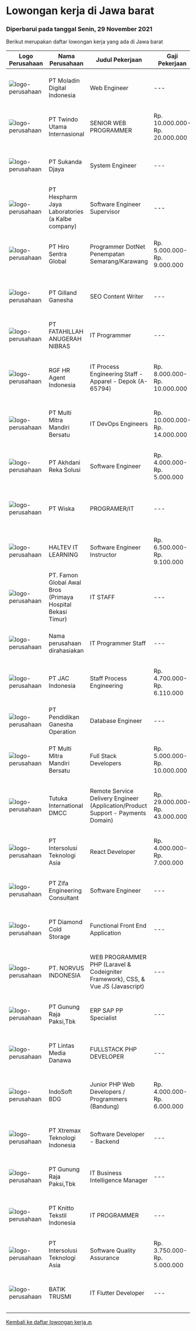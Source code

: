 
  # Lowongan kerja di Jawa barat

  ### Diperbarui pada tanggal Senin, 29 November 2021

  Berikut merupakan daftar lowongan kerja yang ada di Jawa barat

  |Logo Perusahaan | Nama Perusahaan | Judul Pekerjaan | Gaji Pekerjaan | Lokasi | Deskripsi | Tanggal diunggah | Pranala |
  | -------------- | --------------- | --------------- | --------- | --------- | -------------- | ------- | ----------- |
  |![logo-perusahaan](https://image-service-cdn.seek.com.au/2f5d57381ccba0c9825e4d9de4faaf965d821c14/ee4dce1061f3f616224767ad58cb2fc751b8d2dc)|PT Moladin Digital Indonesia|Web Engineer|---|Jakarta Raya|Responsibility: Design and development of scalable, reliable, and testable Web applications Review designs and code to ensure quality and industry...|Minggu, 28 November 2021|https://www.jobstreet.co.id/id/job/web-engineer-3695996?token=0~716aeac0-8c66-4f6e-8808-06646cff315a&sectionRank=1&jobId=jobstreet-id-job-3695996|
|![logo-perusahaan](https://image-service-cdn.seek.com.au/a7fbf36e2cdb9a77caf297e4e93c711d9ddaa9f6/ee4dce1061f3f616224767ad58cb2fc751b8d2dc)|PT Twindo Utama Internasional|SENIOR WEB PROGRAMMER|Rp. 10.000.000-Rp. 20.000.000|Jawa Barat|SENIOR WEB PROGRAMMERA.React Js DeveloperSkills &amp; Requirement : Minimum 1 year experience on ReactJS development / Node JS development Experience...|Minggu, 28 November 2021|https://www.jobstreet.co.id/id/job/senior-web-programmer-3703605?token=0~716aeac0-8c66-4f6e-8808-06646cff315a&sectionRank=2&jobId=jobstreet-id-job-3703605|
|![logo-perusahaan](https://image-service-cdn.seek.com.au/6d56383b0316bf97f26e28d2c030d8c39fd1c836/ee4dce1061f3f616224767ad58cb2fc751b8d2dc)|PT Sukanda Djaya|System Engineer|---|Bekasi|Responsibilities Monitoring and managing all installed system and network infrastructure Formulate and design the security system in place to maintain...|Senin, 29 November 2021|https://www.jobstreet.co.id/id/job/system-engineer-3703777?token=0~716aeac0-8c66-4f6e-8808-06646cff315a&sectionRank=3&jobId=jobstreet-id-job-3703777|
|![logo-perusahaan](https://image-service-cdn.seek.com.au/8e94bb099ec7d7b74ebc5b40591f4b9967b2b204/ee4dce1061f3f616224767ad58cb2fc751b8d2dc)|PT Hexpharm Jaya Laboratories (a Kalbe company)|Software Engineer Supervisor|---|Bekasi|Deskripsi Pekerjaan: Melakukan digitalisasi sistem mengacu pada user requirement specification yang sudah disepakati dan dikerjakan sendiri....|Sabtu, 27 November 2021|https://www.jobstreet.co.id/id/job/software-engineer-supervisor-3687609?token=0~716aeac0-8c66-4f6e-8808-06646cff315a&sectionRank=4&jobId=jobstreet-id-job-3687609|
|![logo-perusahaan](https://image-service-cdn.seek.com.au/22efbb917da51d2d7714077aef8a044f9a9eb6e8/ee4dce1061f3f616224767ad58cb2fc751b8d2dc)|PT Hiro Sentra Global|Programmer DotNet Penempatan Semarang/Karawang|Rp. 5.000.000-Rp. 9.000.000|Cikarang|Kandidat harus memiliki setidaknya Diploma di Teknik (Elektro), Teknik (Komputer/Telekomunikasi), Ilmu Komputer/Teknologi Informasi atau setara....|Minggu, 28 November 2021|https://www.jobstreet.co.id/id/job/programmer-dotnet-penempatan-semarang-karawang-3696208?token=0~716aeac0-8c66-4f6e-8808-06646cff315a&sectionRank=5&jobId=jobstreet-id-job-3696208|
|![logo-perusahaan](https://image-service-cdn.seek.com.au/280758ac48fcd3d26cc979560823613cf245d12f/ee4dce1061f3f616224767ad58cb2fc751b8d2dc)|PT Gilland Ganesha|SEO Content Writer|---|Bogor|Jobdesk Inti : Menganalisa keyword (Volume, Competitor, Featured SERP) yang ditargetkan untuk kebutuhan pembuatan konten, Membuat konten asli setelah...|Minggu, 28 November 2021|https://www.jobstreet.co.id/id/job/seo-content-writer-3703620?token=0~716aeac0-8c66-4f6e-8808-06646cff315a&sectionRank=6&jobId=jobstreet-id-job-3703620|
|![logo-perusahaan](https://image-service-cdn.seek.com.au/ae94e3b41632c59bb558255047fa50596172df4b/ee4dce1061f3f616224767ad58cb2fc751b8d2dc)|PT FATAHILLAH ANUGERAH NIBRAS|IT Programmer|---|Tangerang|Requirement: Possessed at least Bachelor Degree of Information Technology Have at least 2 years experience as Programmer Have experience in developing...|Sabtu, 27 November 2021|https://www.jobstreet.co.id/id/job/it-programmer-3693687?token=0~716aeac0-8c66-4f6e-8808-06646cff315a&sectionRank=7&jobId=jobstreet-id-job-3693687|
|![logo-perusahaan](https://image-service-cdn.seek.com.au/48fe75607488246804330e7c861b9379520e5b17/ee4dce1061f3f616224767ad58cb2fc751b8d2dc)|RGF HR Agent Indonesia|IT Process Engineering Staff - Apparel - Depok (A-65794)|Rp. 8.000.000-Rp. 10.000.000|Depok|About The Company: The working venue is in Depok. Our client is a Japanese apparel company. Currently, they are looking for IT Process Engineering...|Jumat, 26 November 2021|https://www.jobstreet.co.id/id/job/it-process-engineering-staff-apparel-depok-a-65794-3702752?token=0~716aeac0-8c66-4f6e-8808-06646cff315a&sectionRank=8&jobId=jobstreet-id-job-3702752|
|![logo-perusahaan](https://image-service-cdn.seek.com.au/72271663ebbf95ef148d1cf0651e6525ac696a08/ee4dce1061f3f616224767ad58cb2fc751b8d2dc)|PT Multi Mitra Mandiri Bersatu|IT DevOps Engineers|Rp. 10.000.000-Rp. 14.000.000|Bandung|Job Description Act as an expert technical resource in web based/streaming architecture technologies to support/mentor/impart knowledge to an existing...|Minggu, 28 November 2021|https://www.jobstreet.co.id/id/job/it-devops-engineers-3696241?token=0~716aeac0-8c66-4f6e-8808-06646cff315a&sectionRank=9&jobId=jobstreet-id-job-3696241|
|![logo-perusahaan](https://image-service-cdn.seek.com.au/6e8788e55b83d22af1022fe3067e73fdcb032b02/ee4dce1061f3f616224767ad58cb2fc751b8d2dc)|PT Akhdani Reka Solusi|Software Engineer|Rp. 4.000.000-Rp. 5.000.000|Jawa Barat|Tanggung Jawab: Coding dan Debugging Melakukan pengujian modul yang dikembangkan Mengelola database Mempersiapkan environment server Deploy source...|Sabtu, 27 November 2021|https://www.jobstreet.co.id/id/job/software-engineer-3694907?token=0~716aeac0-8c66-4f6e-8808-06646cff315a&sectionRank=10&jobId=jobstreet-id-job-3694907|
|![logo-perusahaan](https://image-service-cdn.seek.com.au/bfeb0b811d3c318c98df930be771ee8652eb1ce1/ee4dce1061f3f616224767ad58cb2fc751b8d2dc)|PT Wiska|PROGRAMER/IT|---|Jawa Barat|Deskripsi Pekerjaan·        Menyediakan dan mengembangkan program aplikasi sesuai kebutuhan·        Mengimplementasikan program aplikasi yang sudah...|Jumat, 26 November 2021|https://www.jobstreet.co.id/id/job/programer-it-3692637?token=0~716aeac0-8c66-4f6e-8808-06646cff315a&sectionRank=11&jobId=jobstreet-id-job-3692637|
|![logo-perusahaan](https://image-service-cdn.seek.com.au/aa085cedc0a0b775e502221c8c2a42da6d796090/ee4dce1061f3f616224767ad58cb2fc751b8d2dc)|HALTEV IT LEARNING|Software Engineer Instructor|Rp. 6.500.000-Rp. 9.100.000|Bekasi|As a Full-time Instructor, you will be responsible for planning, organizing, teaching, monitoring, and assessing student progress for our Full Stack...|Sabtu, 27 November 2021|https://www.jobstreet.co.id/id/job/software-engineer-instructor-3688439?token=0~716aeac0-8c66-4f6e-8808-06646cff315a&sectionRank=12&jobId=jobstreet-id-job-3688439|
|![logo-perusahaan](https://image-service-cdn.seek.com.au/48806a8477080a35ba357678eed076ccb7017d28/ee4dce1061f3f616224767ad58cb2fc751b8d2dc)|PT. Famon Global Awal Bros (Primaya Hospital Bekasi Timur)|IT STAFF|---|Bekasi|Kualifikasi Pendidikan Minimal S1 Memiliki minimal 1 tahun pengalaman sebagai IT di rumah sakit Mengerti installasi, konfigurasi, troubleshoot serta...|Selasa, 23 November 2021|https://www.jobstreet.co.id/id/job/it-staff-3698604?token=0~716aeac0-8c66-4f6e-8808-06646cff315a&sectionRank=13&jobId=jobstreet-id-job-3698604|
|![logo-perusahaan](https://us.123rf.com/450wm/pavelstasevich/pavelstasevich1811/pavelstasevich181101027/112815900-stock-vector-no-image-available-icon-flat-vector.jpg?ver=6)|Nama perusahaan dirahasiakan|IT Programmer Staff|---|Karawang|Requirements : Diploma from IT/Computer Engineering or equivalent. Experience in developing web application and mobile application. Understand...|Jumat, 26 November 2021|https://www.jobstreet.co.id/id/job/it-programmer-staff-3701987?token=0~716aeac0-8c66-4f6e-8808-06646cff315a&sectionRank=14&jobId=jobstreet-id-job-3701987|
|![logo-perusahaan](https://image-service-cdn.seek.com.au/50fedf91f7fd688dcd9995a9d57073ea96a5a8cf/ee4dce1061f3f616224767ad58cb2fc751b8d2dc)|PT JAC Indonesia|Staff Process Engineering|Rp. 4.700.000-Rp. 6.110.000|Depok|Requirements:  Candidate must possess at least a Diploma, Bachelor's Degree, Computer Science/Information Technology, Engineering...|Kamis, 25 November 2021|https://www.jobstreet.co.id/id/job/staff-process-engineering-3701656?token=0~716aeac0-8c66-4f6e-8808-06646cff315a&sectionRank=15&jobId=jobstreet-id-job-3701656|
|![logo-perusahaan](https://image-service-cdn.seek.com.au/c5ff9ec1e574d4db37cac72ef253a4e6bb667ce4/ee4dce1061f3f616224767ad58cb2fc751b8d2dc)|PT Pendidikan Ganesha Operation|Database Engineer|---|Jawa Barat|1.    Mahir RDMS (mysql, postgrsql, mariadb)2.    Mahir NoSQL (mongodb, firebase)3.    Paham sistem clustering dan replikasi database4.    Memiliki...|Jumat, 26 November 2021|https://www.jobstreet.co.id/id/job/database-engineer-3703158?token=0~716aeac0-8c66-4f6e-8808-06646cff315a&sectionRank=16&jobId=jobstreet-id-job-3703158|
|![logo-perusahaan](https://image-service-cdn.seek.com.au/72271663ebbf95ef148d1cf0651e6525ac696a08/ee4dce1061f3f616224767ad58cb2fc751b8d2dc)|PT Multi Mitra Mandiri Bersatu|Full Stack Developers|Rp. 5.000.000-Rp. 10.000.000|Bandung|Job Description  Participate in code review Provide input to work estimates for use in project planning activities Hands-on experience in following...|Minggu, 28 November 2021|https://www.jobstreet.co.id/id/job/full-stack-developers-3696249?token=0~716aeac0-8c66-4f6e-8808-06646cff315a&sectionRank=17&jobId=jobstreet-id-job-3696249|
|![logo-perusahaan](https://image-service-cdn.seek.com.au/839b8f84f264dc6aeead91a272213b6bf8e5b457/ee4dce1061f3f616224767ad58cb2fc751b8d2dc)|Tutuka International DMCC|Remote Service Delivery Engineer (Application/Product Support - Payments Domain)|Rp. 29.000.000-Rp. 43.000.000|Jakarta Raya|Tutuka is creating a "Follow the Sun" approach to our Global Support Services in response to the company's global growth and product expansion. We are...|Minggu, 28 November 2021|https://www.jobstreet.co.id/id/job/remote-service-delivery-engineer-application-product-support-payments-domain-11555317/origin/ph?token=0~716aeac0-8c66-4f6e-8808-06646cff315a&sectionRank=18&jobId=jobstreet-ph-job-11555317|
|![logo-perusahaan](https://image-service-cdn.seek.com.au/f715d3e393651de2fe5a9214d72612dd30f629b2/ee4dce1061f3f616224767ad58cb2fc751b8d2dc)|PT Intersolusi Teknologi Asia|React Developer|Rp. 4.000.000-Rp. 7.000.000|Bandung|Responsibilities:Your duties will include (but will not be limited to): Performing or directing website updates. Developing, maintaining and...|Minggu, 28 November 2021|https://www.jobstreet.co.id/id/job/react-developer-3695561?token=0~716aeac0-8c66-4f6e-8808-06646cff315a&sectionRank=19&jobId=jobstreet-id-job-3695561|
|![logo-perusahaan](https://image-service-cdn.seek.com.au/ad489b595de6ab84461fca3ded72de04e16e97db/ee4dce1061f3f616224767ad58cb2fc751b8d2dc)|PT Zifa Engineering Consultant|Software Engineer|---|Bandung|Deskripsi Pekerjaan• Usia Maksimal 35 Tahun• Pendidikan minimal. D3 jurusan Teknik Informatika, Sistem Informasi• Memiliki pengalaman sebagai IT...|Jumat, 26 November 2021|https://www.jobstreet.co.id/id/job/software-engineer-3692630?token=0~716aeac0-8c66-4f6e-8808-06646cff315a&sectionRank=20&jobId=jobstreet-id-job-3692630|
|![logo-perusahaan](https://image-service-cdn.seek.com.au/6d56383b0316bf97f26e28d2c030d8c39fd1c836/ee4dce1061f3f616224767ad58cb2fc751b8d2dc)|PT Diamond Cold Storage|Functional Front End Application|---|Bekasi|Responsibilities : Documenting business case, terms of references and project specification system Define and prepare document project or product...|Sabtu, 27 November 2021|https://www.jobstreet.co.id/id/job/functional-front-end-application-3687858?token=0~716aeac0-8c66-4f6e-8808-06646cff315a&sectionRank=21&jobId=jobstreet-id-job-3687858|
|![logo-perusahaan](https://image-service-cdn.seek.com.au/fb9b8f7b0001b9bf4ff8dd1a08bc77369a2d0061/ee4dce1061f3f616224767ad58cb2fc751b8d2dc)|PT. NORVUS INDONESIA|WEB PROGRAMMER PHP (Laravel & Codeigniter Framework), CSS, & Vue JS (Javascript)|---|Bandung|Qualifications : Expert in programming languages: HTML, PHP (Laravel &amp; Codeigniter Framework), CSS, &amp; Vue JS (Javascript). Familiar with...|Sabtu, 27 November 2021|https://www.jobstreet.co.id/id/job/web-programmer-php-laravel-codeigniter-framework-css-vue-js-javascript-3694700?token=0~716aeac0-8c66-4f6e-8808-06646cff315a&sectionRank=22&jobId=jobstreet-id-job-3694700|
|![logo-perusahaan](https://us.123rf.com/450wm/pavelstasevich/pavelstasevich1811/pavelstasevich181101027/112815900-stock-vector-no-image-available-icon-flat-vector.jpg?ver=6)|PT Gunung Raja Paksi,Tbk|ERP SAP PP Specialist|---|Cikarang|Job Description : Facilitate the implementation and support of SAP PP &amp; PPDS module Act as a liaison between the business functions and the...|Minggu, 28 November 2021|https://www.jobstreet.co.id/id/job/erp-sap-pp-specialist-3688929?token=0~716aeac0-8c66-4f6e-8808-06646cff315a&sectionRank=23&jobId=jobstreet-id-job-3688929|
|![logo-perusahaan](https://image-service-cdn.seek.com.au/4cc5b4edd8a09fb41741a122f57ee79a81b9a89e/ee4dce1061f3f616224767ad58cb2fc751b8d2dc)|PT Lintas Media Danawa|FULLSTACK PHP DEVELOPER|---|Depok|Requirement: Required Skill(s): HTML, Javascript, CSS, PHP, PHP Framework Laravel Strong to using SQL Server, Postgre SQL and MySQL. Strong logic to...|Sabtu, 27 November 2021|https://www.jobstreet.co.id/id/job/fullstack-php-developer-3688042?token=0~716aeac0-8c66-4f6e-8808-06646cff315a&sectionRank=24&jobId=jobstreet-id-job-3688042|
|![logo-perusahaan](https://image-service-cdn.seek.com.au/17428c8b49b1d3c23dc8ef96eed550ffcf971e54/ee4dce1061f3f616224767ad58cb2fc751b8d2dc)|IndoSoft BDG|Junior PHP Web Developers / Programmers (Bandung)|Rp. 4.000.000-Rp. 6.000.000|Bandung|Kami IndoSoft sedang mencari 2-3 Junior PHP Web Developers / Programmers.  Kualifikasi :  Lulusan Diploma / S1 Pengalaman minimal 1 tahun di bidang...|Jumat, 26 November 2021|https://www.jobstreet.co.id/id/job/junior-php-web-developers-programmers-bandung-3702678?token=0~716aeac0-8c66-4f6e-8808-06646cff315a&sectionRank=25&jobId=jobstreet-id-job-3702678|
|![logo-perusahaan](https://image-service-cdn.seek.com.au/ce74a79d8ea261e54cdae65dc8035221535675cf/ee4dce1061f3f616224767ad58cb2fc751b8d2dc)|PT Xtremax Teknologi Indonesia|Software Developer - Backend|---|Bandung|Job Description As a Software Developer, specifically backend, you will be introduced to ASP.NET development platforms and will be actively involved...|Sabtu, 27 November 2021|https://www.jobstreet.co.id/id/job/software-developer-backend-3694018?token=0~716aeac0-8c66-4f6e-8808-06646cff315a&sectionRank=26&jobId=jobstreet-id-job-3694018|
|![logo-perusahaan](https://us.123rf.com/450wm/pavelstasevich/pavelstasevich1811/pavelstasevich181101027/112815900-stock-vector-no-image-available-icon-flat-vector.jpg?ver=6)|PT Gunung Raja Paksi,Tbk|IT Business Intelligence Manager|---|Cikarang|Job Description: Lead, responsible and overseeing report &amp; management dashboad. Provision in close cooperation with IT team.  Technical Skill...|Rabu, 24 November 2021|https://www.jobstreet.co.id/id/job/it-business-intelligence-manager-3700344?token=0~716aeac0-8c66-4f6e-8808-06646cff315a&sectionRank=27&jobId=jobstreet-id-job-3700344|
|![logo-perusahaan](https://image-service-cdn.seek.com.au/95c392ce622d6134b6173f8d6379a0068249ee50/ee4dce1061f3f616224767ad58cb2fc751b8d2dc)|PT Knitto Tekstil Indonesia|IT PROGRAMMER|---|Bandung|Kami mencari IT Programmer: Back End Developer yang terampil dan bersemangat untuk bergabung dengan tim kamiTugas dan Tanggung Jawab: Membuat program...|Jumat, 26 November 2021|https://www.jobstreet.co.id/id/job/it-programmer-3702049?token=0~716aeac0-8c66-4f6e-8808-06646cff315a&sectionRank=28&jobId=jobstreet-id-job-3702049|
|![logo-perusahaan](https://image-service-cdn.seek.com.au/f715d3e393651de2fe5a9214d72612dd30f629b2/ee4dce1061f3f616224767ad58cb2fc751b8d2dc)|PT Intersolusi Teknologi Asia|Software Quality Assurance|Rp. 3.750.000-Rp. 5.000.000|Bandung|Responsibilities: Conducting software testing process. Provide feedback for any software issue. Ensure the delivery of high quality software. In...|Jumat, 26 November 2021|https://www.jobstreet.co.id/id/job/software-quality-assurance-3703118?token=0~716aeac0-8c66-4f6e-8808-06646cff315a&sectionRank=29&jobId=jobstreet-id-job-3703118|
|![logo-perusahaan](https://image-service-cdn.seek.com.au/904bda6d4ff5234c329e7f1652f2366cc812483b/ee4dce1061f3f616224767ad58cb2fc751b8d2dc)|BATIK TRUSMI|IT Flutter Developer|---|Cirebon|Programmer Mobile Flutter Pendidikan minimal SMK Pengalaman menggunakan Flutter minimal 1 tahun Pengalaman membuat aplikasi iOS dengan Flutter...|Jumat, 26 November 2021|https://www.jobstreet.co.id/id/job/it-flutter-developer-3686626?token=0~716aeac0-8c66-4f6e-8808-06646cff315a&sectionRank=30&jobId=jobstreet-id-job-3686626|


  [Kembali ke daftar lowongan kerja 🔙](../README.md#daftar-lowongan-kerja)
  